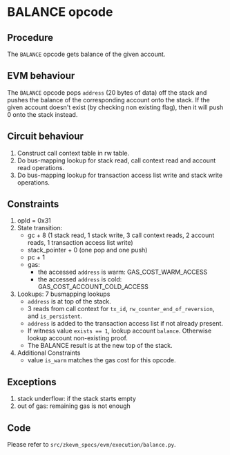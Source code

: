 # BALANCE opcode

## Procedure

The `BALANCE` opcode gets balance of the given account.

## EVM behaviour

The `BALANCE` opcode pops `address` (20 bytes of data) off the stack and pushes
the balance of the corresponding account onto the stack. If the given account
doesn't exist (by checking non existing flag), then it will push 0 onto the
stack instead.

## Circuit behaviour

1. Construct call context table in rw table.
2. Do bus-mapping lookup for stack read, call context read and account read
   operations.
3. Do bus-mapping lookup for transaction access list write and stack write
   operations.

## Constraints

1. opId = 0x31
2. State transition:
   - gc + 8 (1 stack read, 1 stack write, 3 call context reads, 2 account reads,
     1 transaction access list write)
   - stack_pointer + 0 (one pop and one push)
   - pc + 1
   - gas:
     - the accessed `address` is warm: GAS_COST_WARM_ACCESS
     - the accessed `address` is cold: GAS_COST_ACCOUNT_COLD_ACCESS
3. Lookups: 7 busmapping lookups
   - `address` is at top of the stack.
   - 3 reads from call context for `tx_id`, `rw_counter_end_of_reversion`, and
     `is_persistent`.
   - `address` is added to the transaction access list if not already present.
   - If witness value `exists == 1`, lookup account `balance`. Otherwise lookup
     account non-existing proof.
   - The BALANCE result is at the new top of the stack.
4. Additional Constraints
   - value `is_warm` matches the gas cost for this opcode.

## Exceptions

1. stack underflow: if the stack starts empty
2. out of gas: remaining gas is not enough

## Code

Please refer to `src/zkevm_specs/evm/execution/balance.py`.
